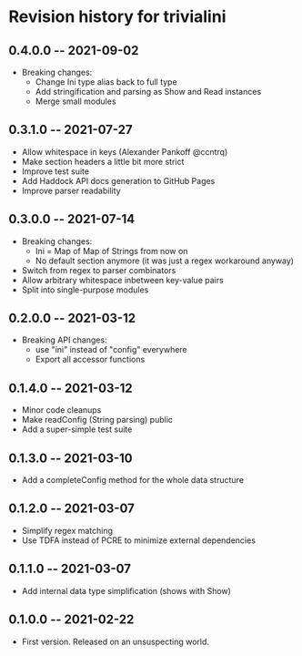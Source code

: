 # Revision history for trivialini

## 0.4.0.0 -- 2021-09-02

* Breaking changes:
    * Change Ini type alias back to full type
    * Add stringification and parsing as Show and Read instances
    * Merge small modules

## 0.3.1.0 -- 2021-07-27

* Allow whitespace in keys (Alexander Pankoff @ccntrq)
* Make section headers a little bit more strict
* Improve test suite
* Add Haddock API docs generation to GitHub Pages
* Improve parser readability

## 0.3.0.0 -- 2021-07-14

* Breaking changes:
    * Ini = Map of Map of Strings from now on
    * No default section anymore (it was just a regex workaround anyway)
* Switch from regex to parser combinators
* Allow arbitrary whitespace inbetween key-value pairs
* Split into single-purpose modules

## 0.2.0.0 -- 2021-03-12

* Breaking API changes:
    * use "ini" instead of "config" everywhere
    * Export all accessor functions

## 0.1.4.0 -- 2021-03-12

* Minor code cleanups
* Make readConfig (String parsing) public
* Add a super-simple test suite

## 0.1.3.0 -- 2021-03-10

* Add a completeConfig method for the whole data structure

## 0.1.2.0 -- 2021-03-07

* Simplify regex matching
* Use TDFA instead of PCRE to minimize external dependencies

## 0.1.1.0 -- 2021-03-07

* Add internal data type simplification (shows with Show)

## 0.1.0.0 -- 2021-02-22

* First version. Released on an unsuspecting world.
